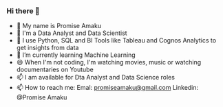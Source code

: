 ### Hi there 👋

- 👋 My name is Promise Amaku
- 👀 I'm a Data Analyst and Data Scientist
- 🌱 I use Python, SQL and BI Tools like Tableau and Cognos Analytics to get insights from data
- 🌱 I’m currently learning  Machine Learning
- 😄 When I'm not coding, I'm watching movies, music or watching documentaries on Youtube
- 📫 I am available for Dta Analyst and Data Science roles
- 📫 How to reach me: Emal: promiseamaku@gmail.com Linkedin: @Promise Amaku

